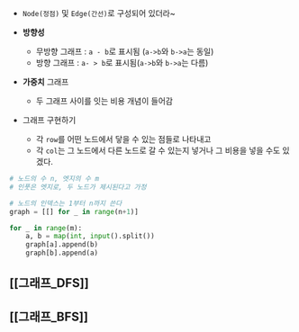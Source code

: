 - `Node(정점)` 및 `Edge(간선)`로 구성되어 있더라~

- **방향성**
	- 무방향 그래프 : `a - b`로 표시됨 (`a->b`와 `b->a`는 동일)
	- 방향 그래프 : `a- > b`로 표시됨(`a->b`와 `b->a`는 다름)

- **가중치** 그래프
	- 두 그래프 사이를 잇는 비용 개념이 들어감

- 그래프 구현하기
	- 각 `row`를 어떤 노드에서 닿을 수 있는 점들로 나타내고
	- 각 `col`는 그 노드에서 다른 노드로 갈 수 있는지 넣거나 그 비용을 넣을 수도 있겠다.

```python
# 노드의 수 n, 엣지의 수 m
# 인풋은 엣지로, 두 노드가 제시된다고 가정

# 노드의 인덱스는 1부터 n까지 쓴다
graph = [[] for _ in range(n+1)]

for _ in range(m):
	a, b = map(int, input().split())
	graph[a].append(b)
	graph[b].append(a)
```

## [[그래프_DFS]]

## [[그래프_BFS]]
